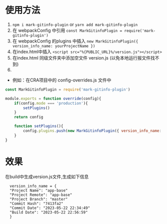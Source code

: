 # 使用方法
1. `npm i mark-gitinfo-plugin` or `yarn add mark-gitinfo-plugin`
2. 在 webpackConfig 中引用  `const MarkGitinfoPlugin = require('mark-gitinfo-plugin')`
3. 在 webpackConfig 的plugins 中插入 `new MarkGitinfoPlugin({ version_info_name: yourProjectName })`
4. 在index.html中插入 `<script src="%{PUBLIC_URL}%/version.js"></script>`
5. 在index.html 同级文件夹中添加空文件 version.js (以免本地运行报文件找不到)
6. 
-  例如：在CRA项目中的 config-overrides.js 文件中
```Javascript 
const MarkGitinfoPlugin = require('mark-gitinfo-plugin')

module.exports = function override(config){
    if(config.mode === 'production'){
        setPlugins()
    }
    return config

    function setPlugins(){
        config.plugins.push(new MarkGitinfoPlugin({ version_info_name: 'app-base' }))
    }
}
```
# 效果
在build中生成version.js文件,生成如下信息
```
  version_info_name = {
  "Project Name": "app-base"
  "Project Remote": "app-base"
  "Project Branch": "master"
  "Commit Hash": "7413fa2"
  "Commit Date": "2023-05-22 22:34:49"
  "Build Date": "2023-05-22 22:56:59"
  }
```